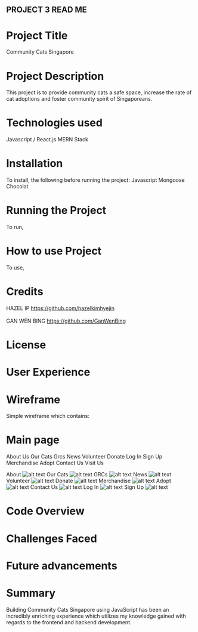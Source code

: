 ## PROJECT 3 READ ME

# Project Title
Community Cats Singapore

# Project Description
This project is to provide community cats a safe space, increase the rate of cat adoptions and foster community spirit of Singaporeans.

# Technologies used
Javascript / React.js
MERN Stack

# Installation
To install, the following before running the project:
Javascript
Mongoose
Chocolat

# Running the Project
To run,

# How to use Project
To use,

# Credits
HAZEL IP https://github.com/hazelkimhyejin
<br></br>
GAN WEN BING https://github.com/GanWenBing
# License

# User Experience

# Wireframe
Simple wireframe which contains:

# Main page
About Us
Our Cats
Grcs
News
Volunteer
Donate
Log In
Sign Up
Merchandise
Adopt
Contact Us
Visit Us

About
![alt text](http://url/to/img.png)
Our Cats
![alt text](http://url/to/img.png)
GRCs
![alt text](http://url/to/img.png)
News
![alt text](http://url/to/img.png)
Volunteer
![alt text](http://url/to/img.png)
Donate
![alt text](http://url/to/img.png)
Merchandise
![alt text](http://url/to/img.png)
Adopt
![alt text](http://url/to/img.png)
Contact Us
![alt text](http://url/to/img.png)
Log In
![alt text](http://url/to/img.png)
Sign Up
![alt text](http://url/to/img.png)

# Code Overview

# Challenges Faced

# Future advancements

# Summary
Building Community Cats Singapore using JavaScript has been an incredibly enriching experience which utilizes my knowledge gained with regards to the frontend and backend development. 
